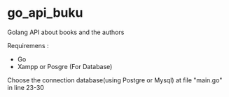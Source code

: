 # go_api_buku
Golang API about books and the authors

Requiremens :
  - Go
  - Xampp or Posgre (For Database)

Choose the connection database(using Postgre or Mysql) at file "main.go" in line 23-30
